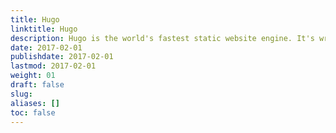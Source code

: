 ```yaml
---
title: Hugo
linktitle: Hugo
description: Hugo is the world's fastest static website engine. It's written in Golang and developed by spf13 and friends.
date: 2017-02-01
publishdate: 2017-02-01
lastmod: 2017-02-01
weight: 01
draft: false
slug:
aliases: []
toc: false
---
```

